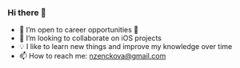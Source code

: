 ### Hi there 👋

- 🔭 I’m open to career opportunities 
- 👯 I’m looking to collaborate on iOS projects
- 💡 I like to learn new things and improve my knowledge over time
- 📫 How to reach me: nzenckova@gmail.com

<!--
**nadezhdaz/nadezhdaz** is a ✨ _special_ ✨ repository because its `README.md` (this file) appears on your GitHub profile.

Here are some ideas to get you started:

- 🔭 I’m currently working on ...
- 🌱 I’m currently learning ...
- 👯 I’m looking to collaborate on ...
- 🤔 I’m looking for help with ...
- 💬 Ask me about ...
- 📫 How to reach me: ...
- 😄 Pronouns: ...
- ⚡ Fun fact: ...
-->
